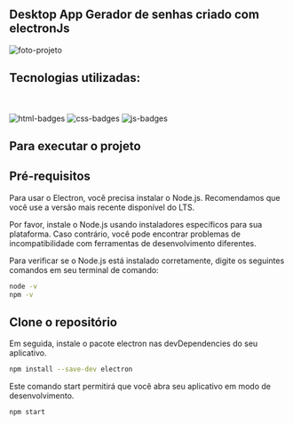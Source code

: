 ## Desktop App Gerador de senhas criado com electronJs 

<img class="logo projeto" src="./assets/gerador de senhas app electron.png" alt="foto-projeto"/>


## Tecnologias utilizadas:
<br>
<br>
<img  src="https://img.shields.io/badge/HTML5-E34F26?style=for-the-badge&logo=html5&logoColor=white" alt="html-badges" />

<img src="https://img.shields.io/badge/CSS3-1572B6?style=for-the-badge&logo=css3&logoColor=white" alt="css-badges"/>

<img src="https://img.shields.io/badge/JavaScript-F7DF1E?style=for-the-badge&logo=javascript&logoColor=black" alt="js-badges"/>

## Para executar o projeto

## Pré-requisitos
Para usar o Electron, você precisa instalar o Node.js. Recomendamos que você use a versão mais recente disponível do LTS.

Por favor, instale o Node.js usando instaladores específicos para sua plataforma. Caso contrário, você pode encontrar problemas de incompatibilidade com ferramentas de desenvolvimento diferentes.

Para verificar se o Node.js está instalado corretamente, digite os seguintes comandos em seu terminal de comando:

```sh
node -v
npm -v
```

## Clone o repositório 

Em seguida, instale o pacote electron nas devDependencies do seu aplicativo.

```sh
npm install --save-dev electron
```

Este comando start permitirá que você abra seu aplicativo em modo de desenvolvimento.
```sh
npm start
```



